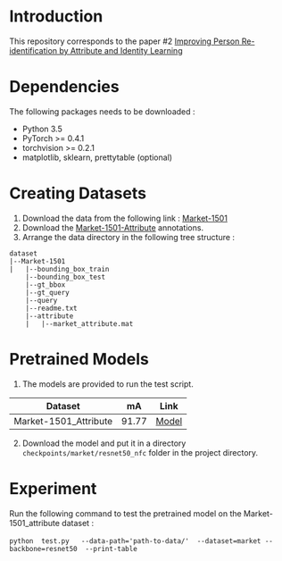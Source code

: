 # Introduction
This repository corresponds to the paper #2 [Improving Person Re-identification by Attribute and Identity Learning](https://arxiv.org/abs/1703.07220)

# Dependencies
The following packages needs to be downloaded : 
* Python 3.5
* PyTorch >= 0.4.1
* torchvision >= 0.2.1
* matplotlib, sklearn, prettytable (optional)

# Creating Datasets
1. Download the data from the following link : [Market-1501](https://www.kaggle.com/datasets/pengcw1/market-1501)
2. Download the [Market-1501-Attribute](https://github.com/vana77/Market-1501_Attribute) annotations.
3. Arrange the data directory in the following tree structure : 
```
dataset
|--Market-1501
|   |--bounding_box_train
    |--bounding_box_test
    |--gt_bbox
    |--gt_query
    |--query
    |--readme.txt
    |--attribute
    |   |--market_attribute.mat

```


# Pretrained Models
1. The models are provided to run the test script.

| Dataset | mA    | Link                                                         |
| ------- | ----- | ------------------------------------------------------------ |
| Market-1501_Attribute     | 91.77 | [Model](https://drive.google.com/file/d/19e3YvAhlXGHTXAfzCS9zW8Y-dm0p9gMJ/view?usp=share_link)                                                    |

2. Download the model and put it in a directory `checkpoints/market/resnet50_nfc` folder in the project directory.


# Experiment
Run the following command to test the pretrained model on the Market-1501_attribute dataset : <br><br>
`python  test.py   --data-path='path-to-data/'  --dataset=market --backbone=resnet50  --print-table`

